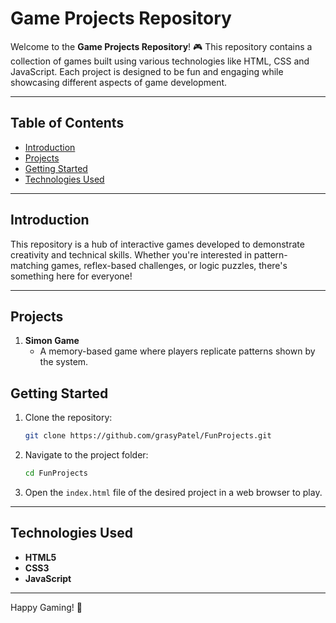 # Game Projects Repository  

Welcome to the **Game Projects Repository**! 🎮 This repository contains a collection of games built using various technologies like HTML, CSS and JavaScript. Each project is designed to be fun and engaging while showcasing different aspects of game development.  

---

## Table of Contents  

- [Introduction](#introduction)  
- [Projects](#projects)  
- [Getting Started](#getting-started)  
- [Technologies Used](#technologies-used)  

---

## Introduction  

This repository is a hub of interactive games developed to demonstrate creativity and technical skills. Whether you're interested in pattern-matching games, reflex-based challenges, or logic puzzles, there's something here for everyone!  

---

## Projects  

1. **Simon Game**  
   - A memory-based game where players replicate patterns shown by the system.  

## Getting Started  

1. Clone the repository:  
   ```bash  
   git clone https://github.com/grasyPatel/FunProjects.git
   
   ```  
2. Navigate to the project folder:  
   ```bash  
   cd FunProjects
   ```  
3. Open the `index.html` file of the desired project in a web browser to play.  

---

## Technologies Used  

- **HTML5**  
- **CSS3**  
- **JavaScript**  


---

Happy Gaming! 🎉  

